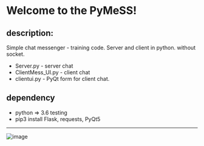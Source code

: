 # Welcome to the PyMeSS!

## description: 
 Simple chat messenger - training code. Server and client in python. without socket. 
* Server.py - server chat
* ClientMess_UI.py - client chat
* clientui.py - PyQt form for client chat.

## dependency 
* python => 3.6 testing 
* pip3 install Flask, requests, PyQt5

***

![image](https://user-images.githubusercontent.com/53166373/73070446-660d9d80-3ec1-11ea-8280-b2da4a95719f.png)
